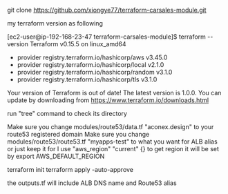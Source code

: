 
git clone https://github.com/xiongye77/terraform-carsales-module.git

my terraform version as following 

[ec2-user@ip-192-168-23-47 terraform-carsales-module]$ terraform --version
Terraform v0.15.5
on linux_amd64
+ provider registry.terraform.io/hashicorp/aws v3.45.0
+ provider registry.terraform.io/hashicorp/local v2.1.0
+ provider registry.terraform.io/hashicorp/random v3.1.0
+ provider registry.terraform.io/hashicorp/tls v3.1.0

Your version of Terraform is out of date! The latest version
is 1.0.0. You can update by downloading from https://www.terraform.io/downloads.html



run "tree" command to check its directory 


Make sure you change modules/route53/data.tf  "aconex.design" to your route53 registered domain
Make sure you change modules/route53/route53.tf  "myapps-test" to what you want for ALB alias or just keep it for 
I use "aws_region" "current" {} to get region  it will be set by export AWS_DEFAULT_REGION 

terraform init 
terraform apply -auto-approve 

the outputs.tf will include ALB DNS name and Route53 alias 
